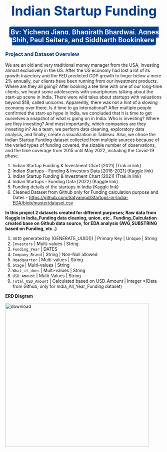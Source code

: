 ## **<span style="color:#023e8a;font-size:200%"><center>Indian Startup Funding</center></span>**
## **<center><span style="color:#FEF1FE;background-color:#023e8a;border-radius: 5px;padding: 5px">By: Yicheng Jiang, Bhagirath Bhardwaj, Agnes Shih, Paul Seiters, and Siddharth Bookinkere</span></center>**

### **<span id="EDA" style="color:#023e8a;">Project and Dataset Overview</span>**

We are an old and very traditional money manager from the USA, investing almost exclusively in the US. After the US economy had lost a lot of its growth trajectory and the FED predicted GDP growth to linger below a mere 2% annually, our clients have been running from our investment products. Where are they all going? After booking a tee time with one of our long-time clients, we heard some adolescents with smartphones talking about the start-up scene in India. There were wild tales about startups with valuations beyond $1B, called unicorns. Apparently, there was not a hint of a slowing economy over there. Is it time to go international? After multiple people confirmed the start-up hype in India, we concluded that it is time to get ourselves a snapshot of what is going on in India. Who is investing? Where are they investing? And most importantly, which companies are they investing in? As a team, we perform data cleaning, exploratory data analysis, and finally, create a visualization in Tableau. Also, we chose the Indian Startup Funding dataset collected from multiple sources because of the varied types of funding covered, the sizable number of observations, and the time coverage from 2015 until May 2022, including the Covid-19 phase.

1.   Indian Startup Funding & Investment Chart [2021] (Trak.in link)
2.   Indian Startups - Funding & Investors Data [2018-2021] (Kaggle link)
3.   Indian Startup Funding & Investment Chart [2021] (Trak.in link)
4.   Indian Startups - Funding Data [2022] (Kaggle link)
5.   Funding details of the startups in India (Kaggle link)
6.   Cleaned Dataset from Github only for Funding calculation purpose and Dates - https://github.com/Satyampd/Startups-in-India-EDA/blob/master/dataset.csv

**In this project 2 datasets created for different purposes; Raw data from Kaggle in India_Funding data cleaning, union, etc.. Funding_Calculation created base on Github data source, for EDA analysis (AVG,SUBSTRING based on Funding, etc..)**

1. `UUID` generated by (GENERATE_UUID()) | Primary Key | Unique | String
2. `Investors` | Multi-values | String
3. `Funding_Year` | DATES 
4. `Company_Brand` | String | Non-Null allowed
5. `Headquarter` | Multi-values | String
6. `Stage` | Multi-values | String
7. `What_it_does` | Multi-values | String
8. `USD_Amount` | Multi-Values | String
9. `Total_USD_Amount` | Calculated based on USD_Amount | Integer *(Data from Github, only for India_All_Year_Funding dataset)

**ERD Diagram**

<img width="458" alt="download" src="https://user-images.githubusercontent.com/13074725/194221825-bfef8e2d-3c40-4924-971a-b50c78c39000.png">

